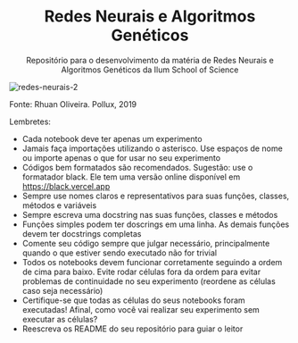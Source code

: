 <h1 align="center">
  Redes Neurais e Algoritmos Genéticos
</h1 align="center">

<p align="center"> 
  Repositório para o desenvolvimento da matéria de Redes Neurais e Algoritmos Genéticos da Ilum School of Science
</p align="center">

![redes-neurais-2](https://user-images.githubusercontent.com/106619091/225393126-c8acc2db-fd00-48e7-b272-54f4d4890678.jpg)
<p> Fonte: Rhuan Oliveira. Pollux, 2019
  

Lembretes:

+ Cada notebook deve ter apenas um experimento
+ Jamais faça importações utilizando o asterisco. Use espaços de nome ou importe apenas o que for usar no seu experimento
+ Códigos bem formatados são recomendados. Sugestão: use o formatador black. Ele tem uma versão online disponível em https://black.vercel.app
+ Sempre use nomes claros e representativos para suas funções, classes, métodos e variáveis
+ Sempre escreva uma docstring nas suas funções, classes e métodos
+ Funções simples podem ter doscrings em uma linha. As demais funções devem ter docstrings completas
+ Comente seu código sempre que julgar necessário, principalmente quando o que estiver sendo executado não for trivial
+ Todos os notebooks devem funcionar corretamente seguindo a ordem de cima para baixo. Evite rodar células fora da ordem para evitar problemas de continuidade no seu experimento (reordene as células caso seja necessário)
+ Certifique-se que todas as células do seus notebooks foram executadas! Afinal, como você vai realizar seu experimento sem executar as células?
+ Reescreva os README do seu repositório para guiar o leitor
